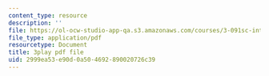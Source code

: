 ```yaml
---
content_type: resource
description: ''
file: https://ol-ocw-studio-app-qa.s3.amazonaws.com/courses/3-091sc-introduction-to-solid-state-chemistry-fall-2010/2999ea53e90d0a504692890020726c39_kB2Ue4Fip2c.pdf
file_type: application/pdf
resourcetype: Document
title: 3play pdf file
uid: 2999ea53-e90d-0a50-4692-890020726c39
---
```

